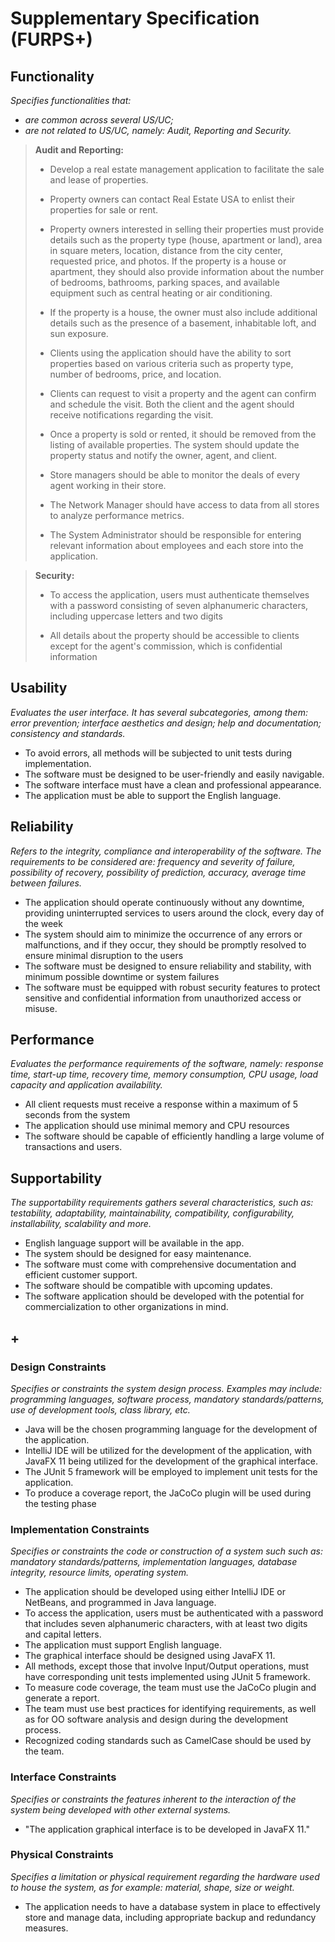 # Supplementary Specification (FURPS+)

## Functionality

_Specifies functionalities that:_

- _are common across several US/UC;_
- _are not related to US/UC, namely: Audit, Reporting and Security._

> **Audit and Reporting:**
>
>- Develop a real estate management application to facilitate the sale and lease of properties.
>
>- Property owners can contact Real Estate USA to enlist their properties for sale or rent.
>
>- Property owners interested in selling their properties must provide details such as the property type (house, apartment or land), area in square meters, location, distance from the city center, requested price, and photos. If the property is a house or apartment, they should also provide information about the number of bedrooms, bathrooms, parking spaces, and available equipment such as central heating or air conditioning.
>
>- If the property is a house, the owner must also include additional details such as the presence of a basement, inhabitable loft, and sun exposure.
>
>- Clients using the application should have the ability to sort properties based on various criteria such as property type, number of bedrooms, price, and location.
>
>- Clients can request to visit a property and the agent can confirm and schedule the visit. Both the client and the agent should receive notifications regarding the visit.
>
>- Once a property is sold or rented, it should be removed from the listing of available properties. The system should update the property status and notify the owner, agent, and client.
>
>- Store managers should be able to monitor the deals of every agent working in their store.
>
>- The Network Manager should have access to data from all stores to analyze performance metrics.
>
>- The System Administrator should be responsible for entering relevant information about employees and each store into the application.

> **Security:**
>
>- To access the application, users must authenticate themselves with a password consisting of seven alphanumeric characters, including uppercase letters and two digits
>
>- All details about the property should be accessible to clients except for the agent's commission, which is confidential information

## Usability

_Evaluates the user interface. It has several subcategories,
among them: error prevention; interface aesthetics and design; help and
documentation; consistency and standards._


- To avoid errors, all methods will be subjected to unit tests during implementation.
- The software must be designed to be user-friendly and easily navigable.
- The software interface must have a clean and professional appearance.
- The application must be able to support the English language.




## Reliability
_Refers to the integrity, compliance and interoperability of the software. The requirements to be considered are: frequency and severity of failure, possibility of recovery, possibility of prediction, accuracy, average time between failures._

- The application should operate continuously without any downtime, providing uninterrupted services to users around the clock, every day of the week
- The system should aim to minimize the occurrence of any errors or malfunctions, and if they occur, they should be promptly resolved to ensure minimal disruption to the users
- The software must be designed to ensure reliability and stability, with minimum possible downtime or system failures
- The software must be equipped with robust security features to protect sensitive and confidential information from unauthorized access or misuse.

## Performance
_Evaluates the performance requirements of the software, namely: response time, start-up time, recovery time, memory consumption, CPU usage, load capacity and application availability._

- All client requests must receive a response within a maximum of 5 seconds from the system
- The application should use minimal memory and CPU resources
- The software should be capable of efficiently handling a large volume of transactions and users.

## Supportability
_The supportability requirements gathers several characteristics, such as:
testability, adaptability, maintainability, compatibility,
configurability, installability, scalability and more._

- English language support will be available in the app.
- The system should be designed for easy maintenance.
- The software must come with comprehensive documentation and efficient customer support.
- The software should be compatible with upcoming updates.
- The software application should be developed with the potential for commercialization to other organizations in mind.






## +

### Design Constraints

_Specifies or constraints the system design process. Examples may include: programming languages, software process, mandatory standards/patterns, use of development tools, class library, etc._

- Java will be the chosen programming language for the development of the application.
- IntelliJ IDE will be utilized for the development of the application, with JavaFX 11 being utilized for the development of the graphical interface.
- The JUnit 5 framework will be employed to implement unit tests for the application.
- To produce a coverage report, the JaCoCo plugin will be used during the testing phase


### Implementation Constraints

_Specifies or constraints the code or construction of a system such
such as: mandatory standards/patterns, implementation languages,
database integrity, resource limits, operating system._


- The application should be developed using either IntelliJ IDE or NetBeans, and programmed in Java language.
- To access the application, users must be authenticated with a password that includes seven alphanumeric characters, with at least two digits and capital letters.
- The application must support English language.
- The graphical interface should be designed using JavaFX 11.
- All methods, except those that involve Input/Output operations, must have corresponding unit tests implemented using JUnit 5 framework.
- To measure code coverage, the team must use the JaCoCo plugin and generate a report.
- The team must use best practices for identifying requirements, as well as for OO software analysis and design during the development process.
- Recognized coding standards such as CamelCase should be used by the team.


### Interface Constraints
_Specifies or constraints the features inherent to the interaction of the
system being developed with other external systems._


- "The application graphical interface is to be developed in JavaFX 11."

### Physical Constraints

_Specifies a limitation or physical requirement regarding the hardware used to house the system, as for example: material, shape, size or weight._

- The application needs to have a database system in place to effectively store and manage data, including appropriate backup and redundancy measures.